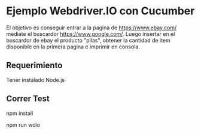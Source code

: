 # Ejemplo Webdriver.IO con Cucumber

El objetivo es conseguir entrar a la pagina de https://www.ebay.com/ mediate el buscardor https://www.google.com/. Luego insertar en el buscardor de ebay el producto "pilas", obtener la cantidad de item disponible en la primera pagina e imprimir en consola.

## Requerimiento

Tener instalado Node.js


## Correr Test

npm install

npm run wdio